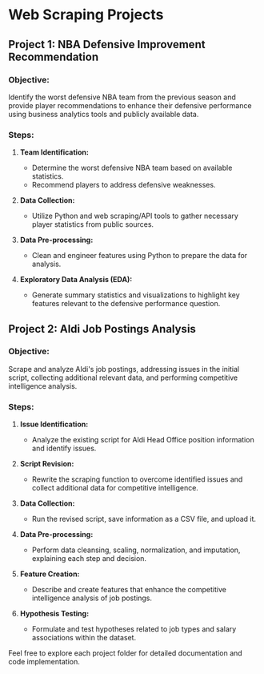 

# Web Scraping Projects

## Project 1: NBA Defensive Improvement Recommendation

### Objective:
Identify the worst defensive NBA team from the previous season and provide player recommendations to enhance their defensive performance using business analytics tools and publicly available data.

### Steps:
1. **Team Identification:**
   - Determine the worst defensive NBA team based on available statistics.
   - Recommend players to address defensive weaknesses.

2. **Data Collection:**
   - Utilize Python and web scraping/API tools to gather necessary player statistics from public sources.

3. **Data Pre-processing:**
   - Clean and engineer features using Python to prepare the data for analysis.

4. **Exploratory Data Analysis (EDA):**
   - Generate summary statistics and visualizations to highlight key features relevant to the defensive performance question.

## Project 2: Aldi Job Postings Analysis

### Objective:
Scrape and analyze Aldi's job postings, addressing issues in the initial script, collecting additional relevant data, and performing competitive intelligence analysis.

### Steps:
1. **Issue Identification:**
   - Analyze the existing script for Aldi Head Office position information and identify issues.

2. **Script Revision:**
   - Rewrite the scraping function to overcome identified issues and collect additional data for competitive intelligence.

3. **Data Collection:**
   - Run the revised script, save information as a CSV file, and upload it.

4. **Data Pre-processing:**
   - Perform data cleansing, scaling, normalization, and imputation, explaining each step and decision.

5. **Feature Creation:**
   - Describe and create features that enhance the competitive intelligence analysis of job postings.

6. **Hypothesis Testing:**
   - Formulate and test hypotheses related to job types and salary associations within the dataset.

Feel free to explore each project folder for detailed documentation and code implementation.

